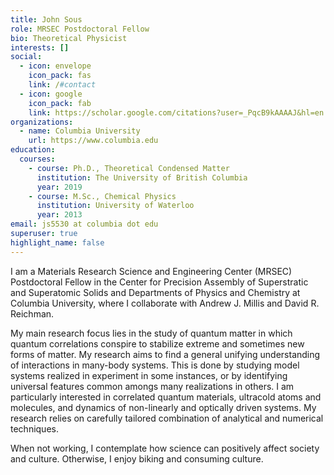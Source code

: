 ```yaml
---
title: John Sous
role: MRSEC Postdoctoral Fellow
bio: Theoretical Physicist
interests: []
social:
  - icon: envelope
    icon_pack: fas
    link: /#contact
  - icon: google
    icon_pack: fab
    link: https://scholar.google.com/citations?user=_PqcB9kAAAAJ&hl=en
organizations:
  - name: Columbia University
    url: https://www.columbia.edu
education:
  courses:
    - course: Ph.D., Theoretical Condensed Matter
      institution: The University of British Columbia
      year: 2019
    - course: M.Sc., Chemical Physics
      institution: University of Waterloo
      year: 2013
email: js5530 at columbia dot edu
superuser: true
highlight_name: false
---
```

I am a Materials Research Science and Engineering Center (MRSEC) Postdoctoral Fellow in the Center for Precision Assembly of Superstratic and Superatomic Solids and Departments of Physics and Chemistry at Columbia University, where I collaborate with Andrew J. Millis and David R. Reichman.

My main research focus lies in the study of quantum matter in which quantum correlations conspire to stabilize extreme and sometimes new forms of matter. My research aims to find a general unifying understanding of interactions in many-body systems.  This is done by studying model systems realized in experiment in some instances, or by identifying universal features common amongs many realizations in others. I am particularly interested in correlated quantum materials, ultracold atoms and molecules, and dynamics of non-linearly and optically driven systems. My research relies on carefully tailored combination of analytical and numerical techniques.

When not working, I contemplate how science can positively affect society and culture. Otherwise, I enjoy biking and consuming culture.